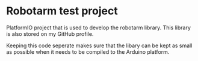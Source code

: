 # Robotarm test project
PlatformIO project that is used to develop the robotarm library.
This library is also stored on my GitHub profile.

Keeping this code seperate makes sure that the libary can be kept as small as possible when it needs to be compiled to the Arduino platform.

